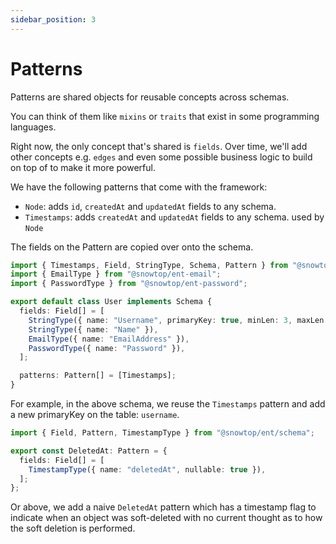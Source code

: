 ```yaml
---
sidebar_position: 3
---
```


# Patterns
Patterns are shared objects for reusable concepts across schemas.

You can think of them like `mixins` or `traits` that exist in some programming languages.

Right now, the only concept that's shared is `fields`. Over time, we'll add other concepts e.g. `edges` and even some possible business logic to build on top of to make it more powerful.

We have the following patterns that come with the framework:
* `Node`: adds `id`, `createdAt` and `updatedAt` fields to any schema.
* `Timestamps`: adds `createdAt` and `updatedAt` fields to any schema. used by `Node`

The fields on the Pattern are copied over onto the schema.

```ts title="src/schema/user.ts"
import { Timestamps, Field, StringType, Schema, Pattern } from "@snowtop/ent/schema";
import { EmailType } from "@snowtop/ent-email";
import { PasswordType } from "@snowtop/ent-password";

export default class User implements Schema {
  fields: Field[] = [
    StringType({ name: "Username", primaryKey: true, minLen: 3, maxLen: 20 }).toLowerCase().trim(),
    StringType({ name: "Name" }),
    EmailType({ name: "EmailAddress" }),
    PasswordType({ name: "Password" }),
  ];

  patterns: Pattern[] = [Timestamps];
}
```

For example, in the above schema, we reuse the `Timestamps` pattern and add a new primaryKey on the table: `username`.

```ts title="src/pattern/deleted_at.ts"
import { Field, Pattern, TimestampType } from "@snowtop/ent/schema";

export const DeletedAt: Pattern = {
  fields: Field[] = [
    TimestampType({ name: "deletedAt", nullable: true }),
  ];
};
```

Or above, we add a naive `DeletedAt` pattern which has a timestamp flag to indicate when an object was soft-deleted with no current thought as to how the soft deletion is performed.